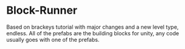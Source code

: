 # Block-Runner
Based on brackeys tutorial with major changes and a new level type, endless.
All of the prefabs are the building blocks for unity, any code usually goes with one of the prefabs.
